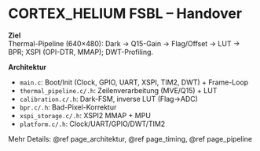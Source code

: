 # CORTEX_HELIUM FSBL – Handover

**Ziel**  
Thermal-Pipeline (640×480): Dark → Q15-Gain → Flag/Offset → LUT → BPR; XSPI (OPI-DTR, MMAP); DWT-Profiling.

**Architektur**
- `main.c`: Boot/Init (Clock, GPIO, UART, XSPI, TIM2, DWT) + Frame-Loop
- `thermal_pipeline.c/.h`: Zeilenverarbeitung (MVE/Q15) + LUT
- `calibration.c/.h`: Dark-FSM, inverse LUT (Flag→ADC)
- `bpr.c/.h`: Bad-Pixel-Korrektur
- `xspi_storage.c/.h`: XSPI2 MMAP + MPU
- `platform.c/.h`: Clock/UART/GPIO/DWT/TIM2

Mehr Details: @ref page_architektur, @ref page_timing, @ref page_pipeline
